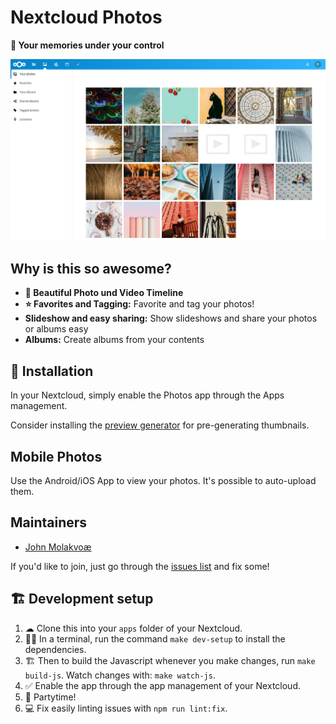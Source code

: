 # Nextcloud Photos

**📸 Your memories under your control**

![Work in progress screenshot of Nextcloud Photos App](screenshots/screenshot1.png)

## Why is this so awesome?

* **📸 Beautiful Photo und Video Timeline**
* **⭐ Favorites and Tagging:** Favorite and tag your photos!
* **Slideshow and easy sharing:** Show slideshows and share your photos or albums easy
* **Albums:** Create albums from your contents

## 🚀 Installation

In your Nextcloud, simply enable the Photos app through the Apps management.

Consider installing the [preview generator](https://github.com/rullzer/previewgenerator) for pre-generating thumbnails.

## Mobile Photos

Use the Android/iOS App to view your photos. It's possible to auto-upload them.

## Maintainers

* [John Molakvoæ](https://github.com/skjnldsv)

If you'd like to join, just go through the [issues list](https://github.com/nextcloud/photos/issues) and fix some!

## 🏗 Development setup

1. ☁ Clone this into your `apps` folder of your Nextcloud.
1. 👩‍💻 In a terminal, run the command `make dev-setup` to install the dependencies.
1. 🏗 Then to build the Javascript whenever you make changes, run `make build-js`. Watch changes with: `make watch-js`.
1. ✅ Enable the app through the app management of your Nextcloud.
1. 🎉 Partytime!
1. 💻 Fix easily linting issues with `npm run lint:fix`.

